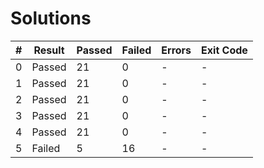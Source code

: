 # Solutions

| # | Result | Passed | Failed | Errors | Exit Code |
| ---:| --- | --- | --- | --- | --- |
| 0 | Passed | 21 | 0 | - | - |
| 1 | Passed | 21 | 0 | - | - |
| 2 | Passed | 21 | 0 | - | - |
| 3 | Passed | 21 | 0 | - | - |
| 4 | Passed | 21 | 0 | - | - |
| 5 | Failed | 5 | 16 | - | - |
